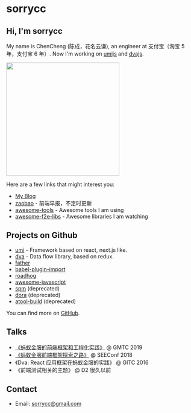 # sorrycc

## Hi, I'm sorrycc

My name is ChenCheng (陈成，花名云谦), an engineer at 支付宝（淘宝 5 年，支付宝 6 年）. Now I'm working on [umijs](https://umijs.org/) and [dvajs](https://dvajs.com/).

<img src="https://img.alicdn.com/tfs/TB1ia0HdHr1gK0jSZFDXXb9yVXa-1783-2675.jpg" width="300" />

Here are a few links that might interest you:

* [My Blog](https://github.com/sorrycc/blog)
* [zaobao](https://github.com/sorrycc/zaobao/issues) - 前端早报，不定时更新
* [awesome-tools](https://github.com/sorrycc/awesome-tools) - Awesome tools I am using
* [awesome-f2e-libs](https://github.com/sorrycc/awesome-f2e-libs) - Awesome libraries I am watching

## Projects on Github

* [umi](https://github.com/umijs/umi) - Framework based on react, next.js like.
* [dva](https://github.com/dvajs/dva) - Data flow library, based on redux.
* [father](https://github.com/umijs/father)
* [babel-plugin-import](https://github.com/ant-design/babel-plugin-import)
* [roadhog](https://github.com/sorrycc/roadhog)
* [awesome-javascript](https://github.com/sorrycc/awesome-javascript)
* [spm](https://github.com/spmjs/spm) (deprecated)
* [dora](https://github.com/dora-js/dora) (deprecated)
* [atool-build](https://github.com/ant-tool/atool-build) (deprecated)

You can find more on [GitHub](https://github.com/sorrycc).

## Talks

* [《蚂蚁金服的前端框架和工程化实践》](https://github.com/sorrycc/blog/issues/85) @ GMTC 2019
* [《蚂蚁金服前端框架探索之路》](https://www.bilibili.com/video/av40319780/) @ SEEConf 2018
* 《Dva: React 应用框架在蚂蚁金服的实践》 @ GITC 2016
* 《前端测试相关的主题》 @ D2 很久以前

## Contact

* Email: sorrycc@gmail.com
